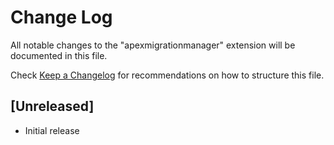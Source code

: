 # Change Log

All notable changes to the "apexmigrationmanager" extension will be documented in this file.

Check [Keep a Changelog](http://keepachangelog.com/) for recommendations on how to structure this file.

## [Unreleased]

- Initial release